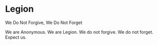 # Legion
We Do Not Forgive, We Do Not Forget

We are Anonymous. 
We are Legion. 
We do not forgive. 
We do not forget. 
Expect us. 
